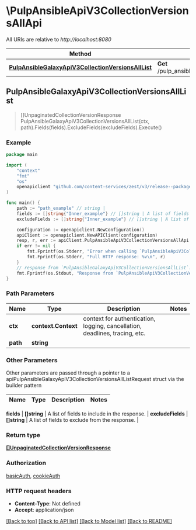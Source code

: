 # \PulpAnsibleApiV3CollectionVersionsAllApi

All URIs are relative to *http://localhost:8080*

Method | HTTP request | Description
------------- | ------------- | -------------
[**PulpAnsibleGalaxyApiV3CollectionVersionsAllList**](PulpAnsibleApiV3CollectionVersionsAllApi.md#PulpAnsibleGalaxyApiV3CollectionVersionsAllList) | **Get** /pulp_ansible/galaxy/{path}/api/v3/collection_versions/all/ | 



## PulpAnsibleGalaxyApiV3CollectionVersionsAllList

> []UnpaginatedCollectionVersionResponse PulpAnsibleGalaxyApiV3CollectionVersionsAllList(ctx, path).Fields(fields).ExcludeFields(excludeFields).Execute()





### Example

```go
package main

import (
    "context"
    "fmt"
    "os"
    openapiclient "github.com/content-services/zest/v3/release--package-name&#x3D;zest"
)

func main() {
    path := "path_example" // string | 
    fields := []string{"Inner_example"} // []string | A list of fields to include in the response. (optional)
    excludeFields := []string{"Inner_example"} // []string | A list of fields to exclude from the response. (optional)

    configuration := openapiclient.NewConfiguration()
    apiClient := openapiclient.NewAPIClient(configuration)
    resp, r, err := apiClient.PulpAnsibleApiV3CollectionVersionsAllApi.PulpAnsibleGalaxyApiV3CollectionVersionsAllList(context.Background(), path).Fields(fields).ExcludeFields(excludeFields).Execute()
    if err != nil {
        fmt.Fprintf(os.Stderr, "Error when calling `PulpAnsibleApiV3CollectionVersionsAllApi.PulpAnsibleGalaxyApiV3CollectionVersionsAllList``: %v\n", err)
        fmt.Fprintf(os.Stderr, "Full HTTP response: %v\n", r)
    }
    // response from `PulpAnsibleGalaxyApiV3CollectionVersionsAllList`: []UnpaginatedCollectionVersionResponse
    fmt.Fprintf(os.Stdout, "Response from `PulpAnsibleApiV3CollectionVersionsAllApi.PulpAnsibleGalaxyApiV3CollectionVersionsAllList`: %v\n", resp)
}
```

### Path Parameters


Name | Type | Description  | Notes
------------- | ------------- | ------------- | -------------
**ctx** | **context.Context** | context for authentication, logging, cancellation, deadlines, tracing, etc.
**path** | **string** |  | 

### Other Parameters

Other parameters are passed through a pointer to a apiPulpAnsibleGalaxyApiV3CollectionVersionsAllListRequest struct via the builder pattern


Name | Type | Description  | Notes
------------- | ------------- | ------------- | -------------

 **fields** | **[]string** | A list of fields to include in the response. | 
 **excludeFields** | **[]string** | A list of fields to exclude from the response. | 

### Return type

[**[]UnpaginatedCollectionVersionResponse**](UnpaginatedCollectionVersionResponse.md)

### Authorization

[basicAuth](../README.md#basicAuth), [cookieAuth](../README.md#cookieAuth)

### HTTP request headers

- **Content-Type**: Not defined
- **Accept**: application/json

[[Back to top]](#) [[Back to API list]](../README.md#documentation-for-api-endpoints)
[[Back to Model list]](../README.md#documentation-for-models)
[[Back to README]](../README.md)

